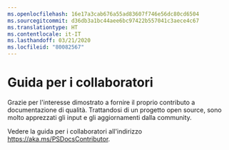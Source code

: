 ```yaml
---
ms.openlocfilehash: 16e17a3cab676a55ad83607f746e56dc80cd6504
ms.sourcegitcommit: d36db3a1bc44aee6bc97422b557041c3aece4c67
ms.translationtype: HT
ms.contentlocale: it-IT
ms.lasthandoff: 03/21/2020
ms.locfileid: "80082567"
---
```

# <a name="contributor-guide"></a>Guida per i collaboratori

Grazie per l'interesse dimostrato a fornire il proprio contributo a documentazione di qualità.
Trattandosi di un progetto open source, sono molto apprezzati gli input e gli aggiornamenti dalla community.

Vedere la guida per i collaboratori all'indirizzo https://aka.ms/PSDocsContributor.

